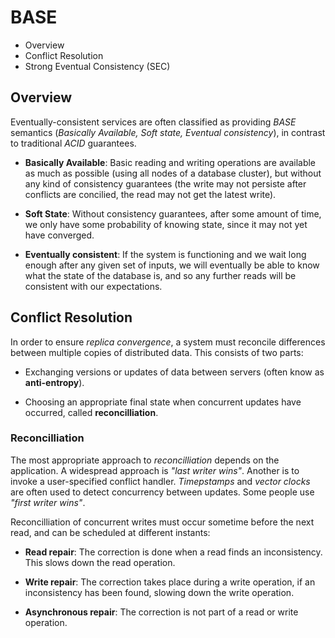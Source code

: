 # BASE

* Overview
* Conflict Resolution
* Strong Eventual Consistency (SEC)

## Overview

Eventually-consistent services are often classified as providing *BASE* semantics (*Basically Available, Soft state, Eventual consistency*), in contrast to traditional *ACID* guarantees.

* **Basically Available**: Basic reading and writing operations are available as much as possible (using all nodes of a database cluster), but without any kind of consistency guarantees (the write may not persiste after conflicts are concilied, the read may not get the latest write).

* **Soft State**: Without consistency guarantees, after some amount of time, we only have some probability of knowing state, since it may not yet have converged.

* **Eventually consistent**: If the system is functioning and we wait long enough after any given set of inputs, we will eventually be able to know what the state of the database is, and so any further reads will be consistent with our expectations.

## Conflict Resolution

In order to ensure *replica convergence*, a system must reconcile differences between multiple copies of distributed data. This consists of two parts:

* Exchanging versions or updates of data between servers (often know as **anti-entropy**).

* Choosing an appropriate final state when concurrent updates have occurred, called **reconcilliation**.

### Reconcilliation

The most appropriate approach to *reconcilliation* depends on the application. A widespread approach is *"last writer wins"*. Another is to invoke a user-specified conflict handler. *Timepstamps* and *vector clocks* are often used to detect concurrency between updates. Some people use *"first writer wins"*.

Reconcilliation of concurrent writes must occur sometime before the next read, and can be scheduled at different instants:

* **Read repair**: The correction is done when a read finds an inconsistency. This slows down the read operation.

* **Write repair**: The correction takes place during a write operation, if an inconsistency has been found, slowing down the write operation.

* **Asynchronous repair**: The correction is not part of a read or write operation.
